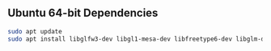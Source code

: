 ## Ubuntu 64-bit Dependencies
```bash
sudo apt update
sudo apt install libglfw3-dev libgl1-mesa-dev libfreetype6-dev libglm-dev libx11-dev libxi-dev libxrandr-dev libxinerama-dev libxcursor-dev

